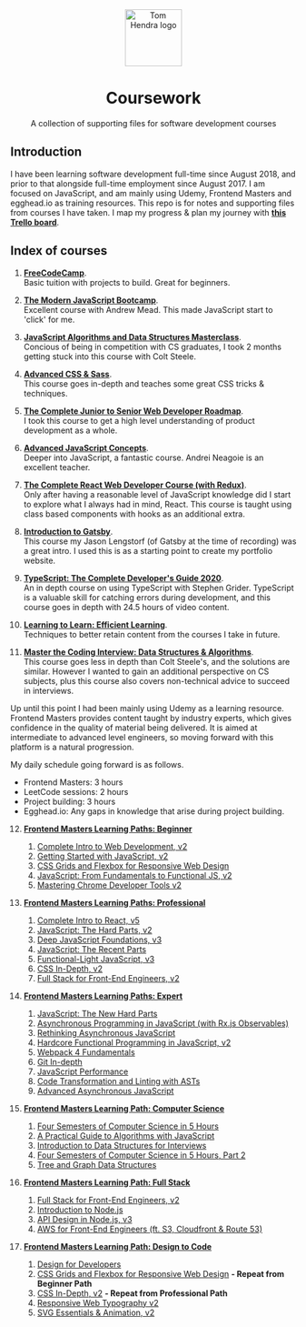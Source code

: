 <div align=center>
<img alt="Tom Hendra logo" src="https://res.cloudinary.com/tomhendra/image/upload/v1567091669/tomhendra-logo/tomhendra-logo-round-1024.png" width="100" />
<h1>Coursework</h1>
<p>A collection of supporting files for software development courses</p>
</div>

## Introduction

I have been learning software development full-time since August 2018, and prior to that alongside full-time employment since August 2017. I am focused on JavaScript, and am mainly using Udemy, Frontend Masters and egghead.io as training resources. This repo is for notes and supporting files from courses I have taken. I map my progress & plan my journey with **[this Trello board](https://trello.com/b/R1CVyI4S)**.

## Index of courses

1.  **[FreeCodeCamp](free-code-camp)**.\
    Basic tuition with projects to build. Great for beginners.

2.  **[The Modern JavaScript Bootcamp](modern-javascript-bootcamp)**.\
    Excellent course with Andrew Mead. This made JavaScript start to 'click' for me.

3.  **[JavaScript Algorithms and Data Structures Masterclass](algorithms-and-data-structures)**.\
    Concious of being in competition with CS graduates, I took 2 months getting stuck into this course with Colt Steele.

4.  **[Advanced CSS & Sass](advanced-css-and-sass)**.\
    This course goes in-depth and teaches some great CSS tricks & techniques.

5.  **[The Complete Junior to Senior Web Developer Roadmap](complete-junior-to-senior-web-developer)**.\
    I took this course to get a high level understanding of product development as a whole.

6.  **[Advanced JavaScript Concepts](advanced-javascript-concepts)**.\
    Deeper into JavaScript, a fantastic course. Andrei Neagoie is an excellent teacher.

7.  **[The Complete React Web Developer Course (with Redux)](complete-react-web-developer)**.\
    Only after having a reasonable level of JavaScript knowledge did I start to explore what I always had in mind, React. This course is taught using class based components with hooks as an additional extra.

8.  **[Introduction to Gatsby](frontend-masters--gatsby-intro)**.\
     This course my Jason Lengstorf (of Gatsby at the time of recording) was a great intro. I used this is as a starting point to create my portfolio website.

9.  **[TypeScript: The Complete Developer's Guide 2020](typescript-complete-developers-guide)**.\
    An in depth course on using TypeScript with Stephen Grider. TypeScript is a valuable skill for catching errors during development, and this course goes in depth with 24.5 hours of video content.

10. **[Learning to Learn: Efficient Learning](learning-to-learn)**.\
    Techniques to better retain content from the courses I take in future.

11. **[Master the Coding Interview: Data Structures & Algorithms](master-the-coding-interview)**.\
    This course goes less in depth than Colt Steele's, and the solutions are similar. However I wanted to gain an additional perspective on CS subjects, plus this course also covers non-technical advice to succeed in interviews.

Up until this point I had been mainly using Udemy as a learning resource. Frontend Masters provides content taught by industry experts, which gives confidence in the quality of material being delivered. It is aimed at intermediate to advanced level engineers, so moving forward with this platform is a natural progression.

My daily schedule going forward is as follows.

- Frontend Masters: 3 hours
- LeetCode sessions: 2 hours
- Project building: 3 hours
- Egghead.io: Any gaps in knowledge that arise during project building.

12. **[Frontend Masters Learning Paths: Beginner]()**

    1. [Complete Intro to Web Development, v2]()
    2. [Getting Started with JavaScript, v2]()
    3. [CSS Grids and Flexbox for Responsive Web Design]()
    4. [JavaScript: From Fundamentals to Functional JS, v2]()
    5. [Mastering Chrome Developer Tools v2]()

13. **[Frontend Masters Learning Paths: Professional]()**

    1.  [Complete Intro to React, v5]()
    2.  [JavaScript: The Hard Parts, v2]()
    3.  [Deep JavaScript Foundations, v3]()
    4.  [JavaScript: The Recent Parts]()
    5.  [Functional-Light JavaScript, v3]()
    6.  [CSS In-Depth, v2]()
    7.  [Full Stack for Front-End Engineers, v2]()

14. **[Frontend Masters Learning Paths: Expert]()**

    1.  [JavaScript: The New Hard Parts]()
    2.  [Asynchronous Programming in JavaScript (with Rx.js Observables)]()
    3.  [Rethinking Asynchronous JavaScript]()
    4.  [Hardcore Functional Programming in JavaScript, v2]()
    5.  [Webpack 4 Fundamentals]()
    6.  [Git In-depth]()
    7.  [JavaScript Performance]()
    8.  [Code Transformation and Linting with ASTs]()
    9.  [Advanced Asynchronous JavaScript]()

15. **[Frontend Masters Learning Path: Computer Science]()**

    1.  [Four Semesters of Computer Science in 5 Hours]()
    2.  [A Practical Guide to Algorithms with JavaScript]()
    3.  [Introduction to Data Structures for Interviews]()
    4.  [Four Semesters of Computer Science in 5 Hours, Part 2]()
    5.  [Tree and Graph Data Structures]()

16. **[Frontend Masters Learning Path: Full Stack]()**

    1.  [Full Stack for Front-End Engineers, v2]()
    2.  [Introduction to Node.js]()
    3.  [API Design in Node.js, v3]()
    4.  [AWS for Front-End Engineers (ft. S3, Cloudfront & Route 53)]()

17. **[Frontend Masters Learning Path: Design to Code]()**

    1.  [Design for Developers]()
    2.  [CSS Grids and Flexbox for Responsive Web Design]() **- Repeat from Beginner Path**
    3.  [CSS In-Depth, v2]() **- Repeat from Professional Path**
    4.  [Responsive Web Typography v2]()
    5.  [SVG Essentials & Animation, v2]()
